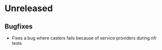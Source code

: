 # Unreleased

## Bugfixes

- Fixes a bug where casters fails because of service providers during nfr tests

